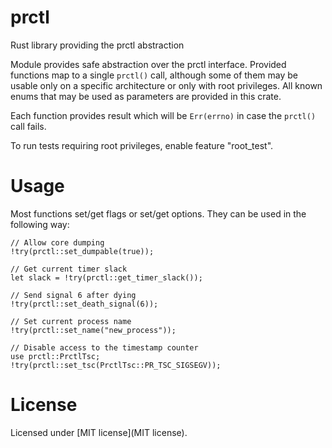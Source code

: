 prctl
=====

Rust library providing the prctl abstraction

Module provides safe abstraction over the prctl interface.
Provided functions map to a single `prctl()` call, although some of them may be usable
only on a specific architecture or only with root privileges. All known enums that
may be used as parameters are provided in this crate.

Each function provides result which will be `Err(errno)` in case the `prctl()` call fails.

To run tests requiring root privileges, enable feature "root_test".

Usage
=====

Most functions set/get flags or set/get options. They can be used in the following way:
```
// Allow core dumping
!try(prctl::set_dumpable(true));

// Get current timer slack
let slack = !try(prctl::get_timer_slack());

// Send signal 6 after dying
!try(prctl::set_death_signal(6));

// Set current process name
!try(prctl::set_name("new_process"));

// Disable access to the timestamp counter
use prctl::PrctlTsc;
!try(prctl::set_tsc(PrctlTsc::PR_TSC_SIGSEGV));
```

License
=======

Licensed under [MIT license](MIT license).
